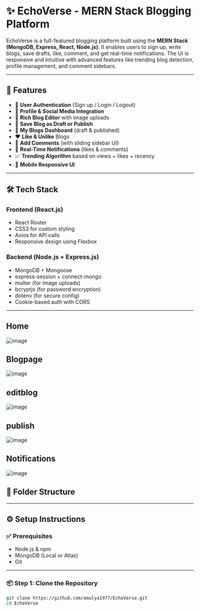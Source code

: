 # ✨ EchoVerse - MERN Stack Blogging Platform

EchoVerse is a full-featured blogging platform built using the **MERN Stack (MongoDB, Express, React, Node.js)**. It enables users to sign up, write blogs, save drafts, like, comment, and get real-time notifications. The UI is responsive and intuitive with advanced features like trending blog detection, profile management, and comment sidebars.

---

## 🚀 Features

- 🔐 **User Authentication** (Sign up / Login / Logout)
- 🧑 **Profile & Social Media Integration**
- 📝 **Rich Blog Editor** with image uploads
- 💾 **Save Blog as Draft or Publish**
- 📰 **My Blogs Dashboard** (draft & published)
- ❤️ **Like & Unlike** Blogs
- 💬 **Add Comments** (with sliding sidebar UI)
- 🔔 **Real-Time Notifications** (likes & comments)
- 📈 **Trending Algorithm** based on views + likes + recency
- 📱 **Mobile Responsive UI**

---

## 🛠️ Tech Stack

### Frontend (React.js)

- React Router
- CSS3 for custom styling
- Axios for API calls
- Responsive design using Flexbox

### Backend (Node.js + Express.js)

- MongoDB + Mongoose
- express-session + connect-mongo
- multer (for image uploads)
- bcryptjs (for password encryption)
- dotenv (for secure config)
- Cookie-based auth with CORS

---
## Home
![image](https://github.com/user-attachments/assets/65ee53ff-7517-4e45-930e-8d2fdbbd8cde)
## Blogpage
![image](https://github.com/user-attachments/assets/81d12453-93b8-40b3-916e-938222383566)
## editblog
![image](https://github.com/user-attachments/assets/b7e2e714-4cab-4a63-8b04-31fb37b8a99f)
## publish 
![image](https://github.com/user-attachments/assets/d511209f-7642-489d-be28-4787c643184f)
## Notifications
![image](https://github.com/user-attachments/assets/a016e9d5-4f20-4923-9aab-0f7551b08cd0)





## 📁 Folder Structure

---

## ⚙️ Setup Instructions

### ✅ Prerequisites

- Node.js & npm
- MongoDB (Local or Atlas)
- Git

---

### 📦 Step 1: Clone the Repository

```bash
git clone https://github.com/amulya1977/EchoVerse.git
cd EchoVerse



